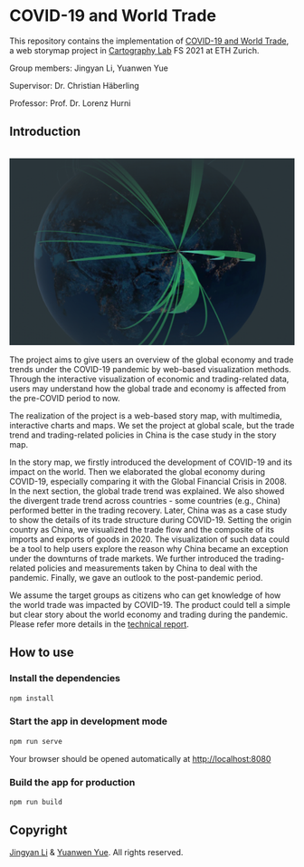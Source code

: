 # COVID-19 and World Trade

This repository contains the implementation of [COVID-19 and World Trade](https://covid-trade.github.io/), a web storymap project in [Cartography Lab](http://www.vvz.ethz.ch/Vorlesungsverzeichnis/lerneinheit.view?semkez=2021S&ansicht=ALLE&lerneinheitId=149343&lang=en) FS 2021 at ETH Zurich.

Group members: Jingyan Li, Yuanwen Yue

Supervisor: Dr. Christian Häberling

Professor: Prof. Dr. Lorenz Hurni

## Introduction

<p align="center">
  <img src="teaser.PNG" alt="Photo" style="width: 600px;"/> 
</p>

The project aims to give users an overview of the global economy and trade trends under the COVID-19 pandemic by web-based visualization methods. Through the interactive visualization of economic and trading-related data, users may understand how the global trade and economy is affected from the pre-COVID period to now.

The realization of the project is a web-based story map, with multimedia, interactive charts and maps. We set the project at global scale, but the trade trend and trading-related policies in China is the case study in the story map.

In the story map, we firstly introduced the development of COVID-19 and its impact on the world. Then we elaborated the global economy during COVID-19, especially comparing it with the Global Financial Crisis in 2008. In the next section, the global trade trend was explained. We also showed the divergent trade trend across countries - some countries (e.g., China) performed better in the trading recovery. Later, China was as a case study to show the details of its trade structure during COVID-19. Setting the origin country as China, we visualized the trade flow and the composite of its imports and exports of goods in 2020. The visualization of such data could be a tool to help users explore the reason why China became an exception under the downturns of trade markets. We further introduced the trading-related policies and measurements taken by China to deal with the pandemic. Finally, we gave an outlook to the post-pandemic period.

We assume the target groups as citizens who can get knowledge of how the world trade was impacted by COVID-19. The product could tell a simple but clear story about the world economy and trading during the pandemic. Please refer more details in the [technical report](https://github.com/ywyue/CartoLab/blob/main/CartoLab_Report.pdf).

## How to use

### Install the dependencies
```bash
npm install
```

### Start the app in development mode
```bash
npm run serve
```
Your browser should be opened automatically at [http://localhost:8080](http://localhost:8080)

### Build the app for production
```bash
npm run build
```

## Copyright

[Jingyan Li](mailto:jingyli@ethz.ch) & [Yuanwen Yue](mailto:yuayue@ethz.ch). All rights reserved.

